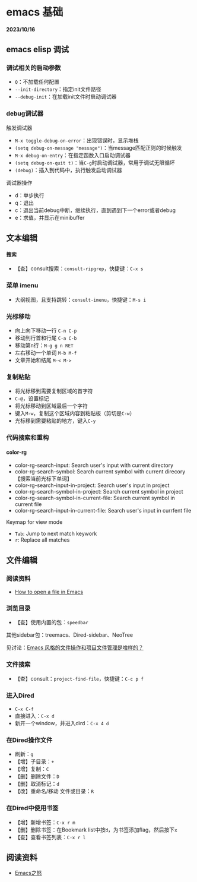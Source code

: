 # emacs 基础

#### 2023/10/16

## emacs elisp 调试

### 调试相关的启动参数

- `Q`：不加载任何配置
- `--init-directory`：指定init文件路径
- `--debug-init`：在加载init文件时启动调试器

### debug调试器

触发调试器

- `M-x toggle-debug-on-error`：出现错误时，显示堆栈
- `(setq debug-on-message "message")`：当message匹配正则的时候触发
- `M-x debug-on-entry`：在指定函数入口启动调试器
- `(setq debug-on-quit t)`：当`C-g`时启动调试器，常用于调试无限循坏
- `(debug)`：插入到代码中，执行触发启动调试器

调试器操作

- d：单步执行
- q：退出
- c：退出当前debug中断，继续执行，直到遇到下一个error或者debug
- e：求值，并显示在minibuffer

## 文本编辑

#### 搜索

- 【查】consult搜索：`consult-ripgrep`，快捷键：`C-x s`

### 菜单  imenu

- 大纲视图，且支持跳转：`consult-imenu`，快捷键：`M-s i`

### 光标移动

- 向上向下移动一行 `C-n C-p`
- 移动到行首和行尾 `C-a C-b`
- 移动第n行：`M-g g n RET`
- 左右移动一个单词 `M-b M-f`
- 文章开始和结尾  `M-< M->`

### 复制粘贴

- 将光标移到需要复制区域的首字符
- `C-@`，设置标记
- 将光标移动到区域最后一个字符
- 键入`M-w`，复制这个区域内容到粘贴板（剪切是`C-w`）
- 光标移到需要粘贴的地方，键入`C-y`

### 代码搜索和重构

#### color-rg

- color-rg-search-input: Search user's input with current directory
- color-rg-search-symbol: Search current symbol with current direcory【搜索当前光标下单词】
- color-rg-search-input-in-project: Search user's input in project
- color-rg-search-symbol-in-project: Search current symbol in project
- color-rg-search-symbol-in-current-file: Search current symbol in current file
- color-rg-search-input-in-current-file: Search user's input in currfent file

Keymap for view mode

- `Tab`: Jump to next match keywork
- `r`: Replace all matches

## 文件编辑

### 阅读资料

- [How to open a file in Emacs](https://www.murilopereira.com/how-to-open-a-file-in-emacs/)

### 浏览目录

- 【查】使用内置的包：`speedbar`

其他sidebar包：treemacs、Dired-sidebar、NeoTree

见讨论：[Emacs 风格的文件操作和项目文件管理是啥样的？](https://emacs-china.org/t/emacs/22306/19)

### 文件搜索

- 【查】consult：`project-find-file`，快捷键：`C-c p f`

### 进入Dired

- `C-x C-f`
- 直接进入：`C-x d`
- 新开一个window，并进入dird：`C-x 4 d`

### 在Dired操作文件

- 刷新：`g`
- 【增】子目录：`+`
- 【增】复制：`C`
- 【删】删除文件：`D`
- 【删】取消标记：`d`
- 【改】重命名/移动 文件或目录：`R`

### 在Dired中使用书签

- 【增】新增书签：`C-x r m`
- 【删】删除书签：在Bookmark list中按`d`，为书签添加flag，然后按下`x`
- 【查】查看书签列表：`C-x r l`


## 阅读资料

- [Emacs之怒](http://blog.lujun9972.win/tags/emacs%E4%B9%8B%E6%80%92/)

